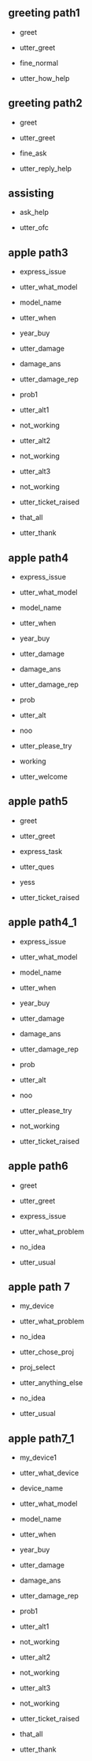 ## greeting path1
* greet
- utter_greet
* fine_normal
- utter_how_help

## greeting path2
* greet
- utter_greet
* fine_ask
- utter_reply_help

## assisting
* ask_help
- utter_ofc

## apple path3
* express_issue
- utter_what_model
* model_name
- utter_when
* year_buy
- utter_damage
* damage_ans
- utter_damage_rep
* prob1
- utter_alt1
* not_working
- utter_alt2
* not_working
- utter_alt3
* not_working
- utter_ticket_raised
* that_all
- utter_thank

## apple path4
* express_issue
- utter_what_model
* model_name
- utter_when
* year_buy
- utter_damage
* damage_ans
- utter_damage_rep
* prob
- utter_alt
* noo
- utter_please_try
* working
- utter_welcome

## apple path5
* greet
- utter_greet
* express_task
- utter_ques
* yess
- utter_ticket_raised

## apple path4_1
* express_issue
- utter_what_model
* model_name
- utter_when
* year_buy
- utter_damage
* damage_ans
- utter_damage_rep
* prob
- utter_alt
* noo
- utter_please_try
* not_working
- utter_ticket_raised

## apple path6
* greet
- utter_greet
* express_issue
- utter_what_problem
* no_idea
- utter_usual

## apple path 7
* my_device
- utter_what_problem
* no_idea
- utter_chose_proj
* proj_select
- utter_anything_else
* no_idea
- utter_usual

## apple path7_1
* my_device1
- utter_what_device
* device_name
- utter_what_model
* model_name
- utter_when
* year_buy
- utter_damage
* damage_ans
- utter_damage_rep
* prob1
- utter_alt1
* not_working
- utter_alt2
* not_working
- utter_alt3
* not_working
- utter_ticket_raised
* that_all
- utter_thank

